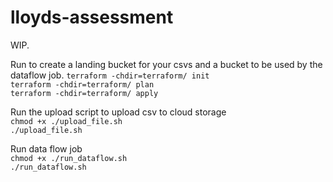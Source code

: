 # lloyds-assessment
  
WIP. 
  
Run to create a landing bucket for your csvs and a bucket to be used by the dataflow job. 
`terraform -chdir=terraform/ init`  
`terraform -chdir=terraform/ plan`  
`terraform -chdir=terraform/ apply`  
  
Run the upload script to upload csv to cloud storage  
`chmod +x ./upload_file.sh`  
`./upload_file.sh`  
  
Run data flow job  
`chmod +x ./run_dataflow.sh`  
`./run_dataflow.sh`  